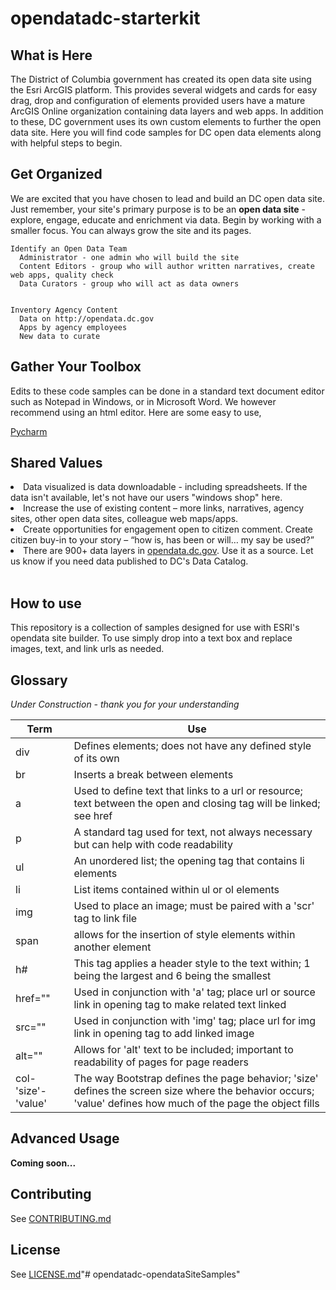 # opendatadc-starterkit

What is Here
----------
The District of Columbia government has created its open data site using the Esri ArcGIS platform. This provides several widgets and cards for easy drag, drop and configuration of elements provided users have a mature ArcGIS Online organization containing data layers and web apps. In addition to these, DC government uses its own custom elements to further the open data site. Here you will find code samples for DC open data elements along with helpful steps to begin.

Get Organized
----------
We are excited that you have chosen to lead and build an DC open data site. Just remember, your site's primary purpose is to be an <b>open data site</b> - explore, engage, educate and enrichment via data.  Begin by working with a smaller focus. You can always grow the site and its pages.

    Identify an Open Data Team
      Administrator - one admin who will build the site
      Content Editors - group who will author written narratives, create web apps, quality check
      Data Curators - group who will act as data owners


    Inventory Agency Content
      Data on http://opendata.dc.gov
      Apps by agency employees
      New data to curate

Gather Your Toolbox
----------
Edits to these code samples can be done in a standard text document editor such as Notepad in Windows, or in Microsoft Word. We however recommend using an html editor. Here are some easy to use,

<a href="https://www.jetbrains.com/pycharm/">Pycharm</a>

    
Shared Values
----------
<li> Data visualized is data downloadable - including spreadsheets. If the data isn't available, let's not have our users "windows shop" here.</li>
<li> Increase the use of existing content – more links, narratives, agency sites, other open data sites, colleague web maps/apps.</li>
<li> Create opportunities for engagement open to citizen comment. Create citizen buy-in to your story – “how is, has been or will… my say be used?”</li>
<li> There are 900+ data layers in <a href="http://opendata.dc.gov">opendata.dc.gov</a>. Use it as a source. Let us know if you need data published to DC's Data Catalog.</li>
<br>

How to use
----------
This repository is a collection of samples designed for use with ESRI's opendata site builder. To use simply drop into a text box and replace images, text, and link urls as needed.


Glossary
----------
*Under Construction - thank you for your understanding*

 Term | Use
---|---
div| Defines elements; does not have any defined style of its own
br| Inserts a break between elements
a| Used to define text that links to a url or resource; text between the open and closing tag will be linked; see href
p| A standard tag used for text, not always necessary but can help with code readability
ul| An unordered list; the opening tag that contains li elements
li| List items contained within ul or ol elements
img| Used to place an image; must be paired with a 'scr' tag to link file
span| allows for the insertion of style elements within another element
h#| This tag applies a header style to the text within; 1 being the largest and 6 being the smallest
href=""| Used in conjunction with 'a' tag; place url or source link in opening tag to make related text linked
src=""| Used in conjunction with 'img' tag; place url for img link in opening tag to add linked image
alt=""| Allows for 'alt' text to be included; important to readability of pages for page readers
col-'size'-'value'|The way Bootstrap defines the page behavior; 'size' defines the screen size where the behavior occurs; 'value' defines how much of the page the object fills

Advanced Usage
----------
<b>Coming soon...</b>

Contributing
------------
See [CONTRIBUTING.md](../master/CONTRIBUTING.md)

License
----------
See [LICENSE.md](../master/LICENSE.md)"# opendatadc-opendataSiteSamples" 
